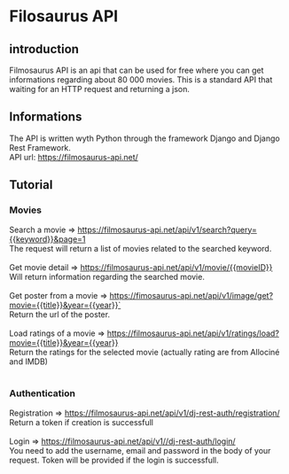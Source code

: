 # Filosaurus API

## introduction
Filmosaurus API is an api that can be used for free where you can get informations regarding about 80 000 movies. This is a standard API that waiting for an HTTP request and returning a json.

## Informations
The API is written wyth Python through the framework Django and Django Rest Framework.<br>
API url: https://filmosaurus-api.net/ <br>

## Tutorial

### Movies
Search a movie => https://filmosaurus-api.net/api/v1/search?query={{keyword}}&page=1 <br>
The request will return a list of movies related to the searched keyword.
<br>
<br>
Get movie detail => https://filmosaurus-api.net/api/v1/movie/{{movieID}} <br>
Will return information regarding the searched movie.
<br>
<br>
Get poster from a movie => https://fimosaurus-api.net/api/v1/image/get?movie={{title}}&year={{year}}`<br>
Return the url of the poster.
<br>
<br>
Load ratings of a movie => https://filmosaurus-api.net/api/v1/ratings/load?movie={{title}}&year={{year}} <br>
Return the ratings for the selected movie (actually rating are from Allociné and IMDB)
<br>
<br>

### Authentication
Registration => https://filmosaurus-api.net/api/v1/dj-rest-auth/registration/ <br>
Return a token if creation is successfull
<br>
<br>
Login => https://filmosaurus-api.net/api/v1//dj-rest-auth/login/ <br>
You need to add the username, email and password in the body of your request. Token will be provided if the login is successfull.
<br>
<br>

